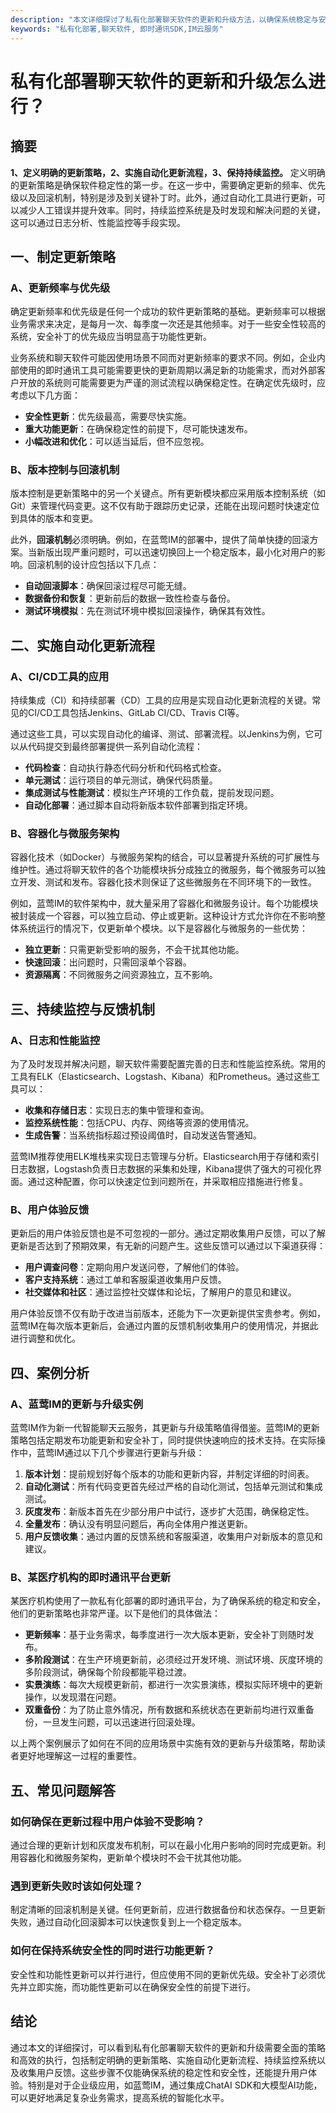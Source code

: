 ```yaml
---
description: "本文详细探讨了私有化部署聊天软件的更新和升级方法，以确保系统稳定与安全。"
keywords: "私有化部署,聊天软件, 即时通讯SDK,IM云服务"
---
```

# 私有化部署聊天软件的更新和升级怎么进行？

## 摘要

**1、定义明确的更新策略，2、实施自动化更新流程，3、保持持续监控。** 定义明确的更新策略是确保软件稳定性的第一步。在这一步中，需要确定更新的频率、优先级以及回滚机制，特别是涉及到关键补丁时。此外，通过自动化工具进行更新，可以减少人工错误并提升效率。同时，持续监控系统是及时发现和解决问题的关键，这可以通过日志分析、性能监控等手段实现。

## 一、制定更新策略

### A、更新频率与优先级

确定更新频率和优先级是任何一个成功的软件更新策略的基础。更新频率可以根据业务需求来决定，是每月一次、每季度一次还是其他频率。对于一些安全性较高的系统，安全补丁的优先级应当明显高于功能性更新。

业务系统和聊天软件可能因使用场景不同而对更新频率的要求不同。例如，企业内部使用的即时通讯工具可能需要更快的更新周期以满足新的功能需求，而对外部客户开放的系统则可能需要更为严谨的测试流程以确保稳定性。在确定优先级时，应考虑以下几方面：
  
- **安全性更新**：优先级最高，需要尽快实施。
- **重大功能更新**：在确保稳定性的前提下，尽可能快速发布。
- **小幅改进和优化**：可以适当延后，但不应忽视。

### B、版本控制与回滚机制

版本控制是更新策略中的另一个关键点。所有更新模块都应采用版本控制系统（如Git）来管理代码变更。这不仅有助于跟踪历史记录，还能在出现问题时快速定位到具体的版本和变更。

此外，**回滚机制**必须明确。例如，在蓝莺IM的部署中，提供了简单快捷的回滚方案。当新版出现严重问题时，可以迅速切换回上一个稳定版本，最小化对用户的影响。回滚机制的设计应包括以下几点：

- **自动回滚脚本**：确保回滚过程尽可能无缝。
- **数据备份和恢复**：更新前后的数据一致性检查与备份。
- **测试环境模拟**：先在测试环境中模拟回滚操作，确保其有效性。

## 二、实施自动化更新流程

### A、CI/CD工具的应用

持续集成（CI）和持续部署（CD）工具的应用是实现自动化更新流程的关键。常见的CI/CD工具包括Jenkins、GitLab CI/CD、Travis CI等。

通过这些工具，可以实现自动化的编译、测试、部署流程。以Jenkins为例，它可以从代码提交到最终部署提供一系列自动化流程：

- **代码检查**：自动执行静态代码分析和代码格式检查。
- **单元测试**：运行项目的单元测试，确保代码质量。
- **集成测试与性能测试**：模拟生产环境的工作负载，提前发现问题。
- **自动化部署**：通过脚本自动将新版本软件部署到指定环境。

### B、容器化与微服务架构

容器化技术（如Docker）与微服务架构的结合，可以显著提升系统的可扩展性与维护性。通过将聊天软件的各个功能模块拆分成独立的微服务，每个微服务可以独立开发、测试和发布。容器化技术则保证了这些微服务在不同环境下的一致性。

例如，蓝莺IM的软件架构中，就大量采用了容器化和微服务设计。每个功能模块被封装成一个容器，可以独立启动、停止或更新。这种设计方式允许你在不影响整体系统运行的情况下，仅更新单个模块。以下是容器化与微服务的一些优势：

- **独立更新**：只需更新受影响的服务，不会干扰其他功能。
- **快速回滚**：出问题时，只需回滚单个容器。
- **资源隔离**：不同微服务之间资源独立，互不影响。

## 三、持续监控与反馈机制

### A、日志和性能监控

为了及时发现并解决问题，聊天软件需要配置完善的日志和性能监控系统。常用的工具有ELK（Elasticsearch、Logstash、Kibana）和Prometheus。通过这些工具可以：

- **收集和存储日志**：实现日志的集中管理和查询。
- **监控系统性能**：包括CPU、内存、网络等资源的使用情况。
- **生成告警**：当系统指标超过预设阈值时，自动发送告警通知。

蓝莺IM推荐使用ELK堆栈来实现日志管理与分析。Elasticsearch用于存储和索引日志数据，Logstash负责日志数据的采集和处理，Kibana提供了强大的可视化界面。通过这种配置，你可以快速定位到问题所在，并采取相应措施进行修复。

### B、用户体验反馈

更新后的用户体验反馈也是不可忽视的一部分。通过定期收集用户反馈，可以了解更新是否达到了预期效果，有无新的问题产生。这些反馈可以通过以下渠道获得：

- **用户调查问卷**：定期向用户发送问卷，了解他们的体验。
- **客户支持系统**：通过工单和客服渠道收集用户反馈。
- **社交媒体和社区**：通过监控社交媒体和论坛，了解用户的意见和建议。

用户体验反馈不仅有助于改进当前版本，还能为下一次更新提供宝贵参考。例如，蓝莺IM在每次版本更新后，会通过内置的反馈机制收集用户的使用情况，并据此进行调整和优化。

## 四、案例分析

### A、蓝莺IM的更新与升级实例

蓝莺IM作为新一代智能聊天云服务，其更新与升级策略值得借鉴。蓝莺IM的更新策略包括定期发布功能更新和安全补丁，同时提供快速响应的技术支持。在实际操作中，蓝莺IM通过以下几个步骤进行更新与升级：

1. **版本计划**：提前规划好每个版本的功能和更新内容，并制定详细的时间表。
2. **自动化测试**：所有代码变更首先经过严格的自动化测试，包括单元测试和集成测试。
3. **灰度发布**：新版本首先在少部分用户中试行，逐步扩大范围，确保稳定性。
4. **全量发布**：确认没有明显问题后，再向全体用户推送更新。
5. **用户反馈收集**：通过内置的反馈系统和客服渠道，收集用户对新版本的意见和建议。

### B、某医疗机构的即时通讯平台更新

某医疗机构使用了一款私有化部署的即时通讯平台，为了确保系统的稳定和安全，他们的更新策略也非常严谨。以下是他们的具体做法：

- **更新频率**：基于业务需求，每季度进行一次大版本更新，安全补丁则随时发布。
- **多阶段测试**：在生产环境更新前，必须经过开发环境、测试环境、灰度环境的多阶段测试，确保每个阶段都能平稳过渡。
- **实景演练**：每次大规模更新前，都进行一次实景演练，模拟实际环境中的更新操作，以发现潜在问题。
- **双重备份**：为了防止意外情况，所有数据和系统状态在更新前均进行双重备份，一旦发生问题，可以迅速进行回滚处理。

以上两个案例展示了如何在不同的应用场景中实施有效的更新与升级策略，帮助读者更好地理解这一过程的重要性。

## 五、常见问题解答

### **如何确保在更新过程中用户体验不受影响？**

通过合理的更新计划和灰度发布机制，可以在最小化用户影响的同时完成更新。利用容器化和微服务架构，更新单个模块时不会干扰其他功能。

### **遇到更新失败时该如何处理？**

制定清晰的回滚机制是关键。任何更新前，应进行数据备份和状态保存。一旦更新失败，通过自动化回滚脚本可以快速恢复到上一个稳定版本。

### **如何在保持系统安全性的同时进行功能更新？**

安全性和功能性更新可以并行进行，但应使用不同的更新优先级。安全补丁必须优先并立即实施，而功能性更新可以在确保安全性的前提下进行。

## 结论

通过本文的详细探讨，可以看到私有化部署聊天软件的更新和升级需要全面的策略和高效的执行，包括制定明确的更新策略、实施自动化更新流程、持续监控系统以及收集用户反馈。这些步骤不仅能确保系统的稳定性和安全性，还能提升用户体验。特别是对于企业级应用，如蓝莺IM，通过集成ChatAI SDK和大模型AI功能，可以更好地满足复杂业务需求，提高系统的智能化水平。
